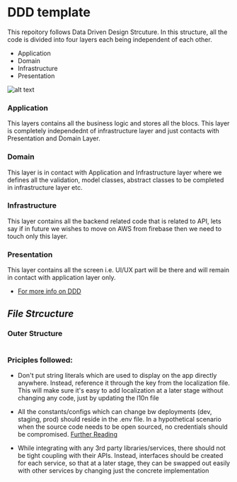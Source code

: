 # **DDD template**

This repoitory follows Data Driven Design Strcuture.
In this structure, all the code is divided into four layers each being independent of each other.

- Application
- Domain
- Infrastructure
- Presentation

![alt text](ss/ddd.svg)

### Application

This layers contains all the business logic and stores all the blocs.
This layer is completely independednt of infrastructure layer and just contacts with Presentation and Domain Layer.

### Domain

This layer is in contact with Application and Infrastructure layer where we defines all the validation, model classes, abstract classes to be completed in infrastructure layer etc.

### Infrastructure

This layer contains all the backend related code that is related to API,
lets say if in future we wishes to move on AWS from firebase
then we need to touch only this layer.

### Presentation

This layer contains all the screen i.e. UI/UX part will be there and will remain in contact with application layer only.

- [For more info on DDD](https://www.youtube.com/watch?v=RMiN59x3uH0&list=PLB6lc7nQ1n4iS5p-IezFFgqP6YvAJy84U)

## _File Strcucture_

### Outer Structure

```code

```

### Priciples followed:

- Don't put string literals which are used to display on the app directly anywhere. Instead, reference it through the key from the localization file. This will make sure it's easy to add localization at a later stage without changing any code, just by updating the l10n file

- All the constants/configs which can change bw deployments (dev, staging, prod) should reside in the .env file. In a hypothetical scenario when the source code needs to be open sourced, no credentials should be compromised. [Further Reading](https://12factor.net/config)

- While integrating with any 3rd party libraries/services, there should not be tight coupling with their APIs. Instead, interfaces should be created for each service, so that at a later stage, they can be swapped out easily with other services by changing just the concrete implementation